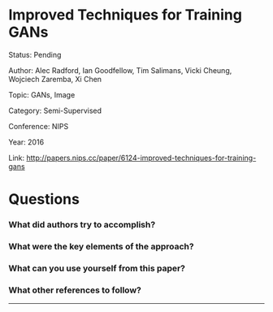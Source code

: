# Improved Techniques for Training GANs
Status: Pending

Author: Alec Radford, Ian Goodfellow, Tim Salimans, Vicki Cheung, Wojciech Zaremba, Xi Chen

Topic: GANs, Image 

Category: Semi-Supervised

Conference: NIPS

Year: 2016

Link: http://papers.nips.cc/paper/6124-improved-techniques-for-training-gans

# Questions

### What did authors try to accomplish?

### What were the key elements of the approach?

### What can you use yourself from this paper?

### What other references to follow?

---